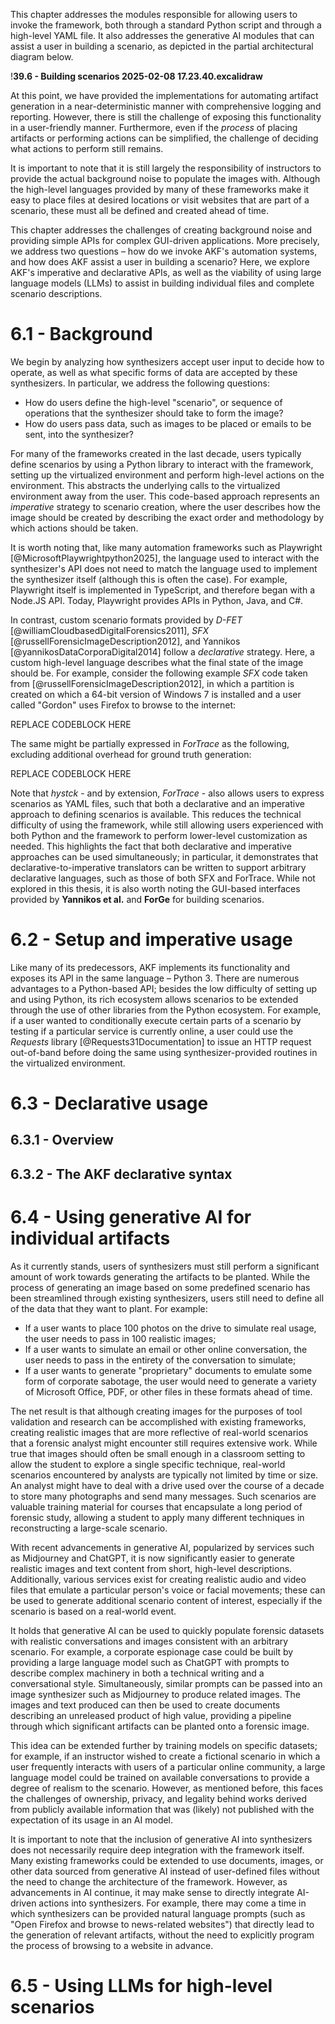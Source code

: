 

This chapter addresses the modules responsible for allowing users to invoke the framework, both through a standard Python script and through a high-level YAML file. It also addresses the generative AI modules that can assist a user in building a scenario, as depicted in the partial architectural diagram below.

!**39.6 - Building scenarios 2025-02-08 17.23.40.excalidraw**

At this point, we have provided the implementations for automating artifact generation in a near-deterministic manner with comprehensive logging and reporting. However, there is still the challenge of exposing this functionality in a user-friendly manner. Furthermore, even if the *process* of placing artifacts or performing actions can be simplified, the challenge of deciding what actions to perform still remains. 

It is important to note that it is still largely the responsibility of instructors to provide the actual background noise to populate the images with. Although the high-level languages provided by many of these frameworks make it easy to place files at desired locations or visit websites that are part of a scenario, these must all be defined and created ahead of time. 

This chapter addresses the challenges of creating background noise and providing simple APIs for complex GUI-driven applications. More precisely, we address two questions – how do we invoke AKF's automation systems, and how does AKF assist a user in building a scenario?  Here, we explore AKF's imperative and declarative APIs, as well as the viability of using large language models (LLMs) to assist in building individual files and complete scenario descriptions. 

# 6.1 - Background

We begin by analyzing how synthesizers accept user input to decide how to operate, as well as what specific forms of data are accepted by these synthesizers. In particular, we address the following questions:

- How do users define the high-level "scenario", or sequence of operations that the synthesizer should take to form the image? 
- How do users pass data, such as images to be placed or emails to be sent, into the synthesizer?

For many of the frameworks created in the last decade, users typically define scenarios by using a Python library to interact with the framework, setting up the virtualized environment and perform high-level actions on the environment. This abstracts the underlying calls to the virtualized environment away from the user. This code-based approach represents an *imperative* strategy to scenario creation, where the user describes how the image should be created by describing the exact order and methodology by which actions should be taken. 

It is worth noting that, like many automation frameworks such as Playwright [@MicrosoftPlaywrightpython2025], the language used to interact with the synthesizer's API does not need to match the language used to implement the synthesizer itself (although this is often the case). For example, Playwright itself is implemented in TypeScript, and therefore began with a Node.JS API. Today, Playwright provides APIs in Python, Java, and C#.

In contrast, custom scenario formats provided by *D-FET* [@williamCloudbasedDigitalForensics2011], *SFX* [@russellForensicImageDescription2012], and Yannikos [@yannikosDataCorporaDigital2014] follow a *declarative* strategy. Here, a custom high-level language describes what the final state of the image should be. For example, consider the following example *SFX* code taken from [@russellForensicImageDescription2012], in which a partition is created on which a 64-bit version of Windows 7 is installed and a user called "Gordon" uses Firefox to browse to the internet:

REPLACE CODEBLOCK HERE

The same might be partially expressed in *ForTrace* as the following, excluding additional overhead for ground truth generation:

REPLACE CODEBLOCK HERE

Note that *hystck* - and by extension, *ForTrace* - also allows users to express scenarios as YAML files, such that both a declarative and an imperative approach to defining scenarios is available. This reduces the technical difficulty of using the framework, while still allowing users experienced with both Python and the framework to perform lower-level customization as needed. This highlights the fact that both declarative and imperative approaches can be used simultaneously; in particular, it demonstrates that declarative-to-imperative translators can be written to support arbitrary declarative languages, such as those of both SFX and ForTrace. While not explored in this thesis, it is also worth noting the GUI-based interfaces provided by **Yannikos et al.** and **ForGe** for building scenarios. 

# 6.2 - Setup and imperative usage

Like many of its predecessors, AKF implements its functionality and exposes its API in the same language – Python 3. There are numerous advantages to a Python-based API; besides the low difficulty of setting up and using Python, its rich ecosystem allows scenarios to be extended through the use of other libraries from the Python ecosystem. For example, if a user wanted to conditionally execute certain parts of a scenario by testing if a particular service is currently online, a user could use the *Requests* library [@Requests31Documentation] to issue an HTTP request out-of-band before doing the same using synthesizer-provided routines in the virtualized environment. 

# 6.3 - Declarative usage

## 6.3.1 - Overview

## 6.3.2 - The AKF declarative syntax

# 6.4 - Using generative AI for individual artifacts

As it currently stands, users of synthesizers must still perform a significant amount of work towards generating the artifacts to be planted. While the process of generating an image based on some predefined scenario has been streamlined through existing synthesizers, users still need to define all of the data that they want to plant. For example:

- If a user wants to place 100 photos on the drive to simulate real usage, the user needs to pass in 100 realistic images;
- If a user wants to simulate an email or other online conversation, the user needs to pass in the entirety of the conversation to simulate;
- If a user wants to generate "proprietary" documents to emulate some form of corporate sabotage, the user would need to generate a variety of Microsoft Office, PDF, or other files in these formats ahead of time. 

The net result is that although creating images for the purposes of tool validation and research can be accomplished with existing frameworks, creating realistic images that are more reflective of real-world scenarios that a forensic analyst might encounter still requires extensive work. While true that images should often be small enough in a classroom setting to allow the student to explore a single specific technique, real-world scenarios encountered by analysts are typically not limited by time or size. An analyst might have to deal with a drive used over the course of a decade to store many photographs and send many messages. Such scenarios are valuable training material for courses that encapsulate a long period of forensic study, allowing a student to apply many different techniques in reconstructing a large-scale scenario.

With recent advancements in generative AI, popularized by services such as Midjourney and ChatGPT, it is now significantly easier to generate realistic images and text content from short, high-level descriptions. Additionally, various services exist for creating realistic audio and video files that emulate a particular person's voice or facial movements; these can be used to generate additional scenario content of interest, especially if the scenario is based on a real-world event.

It holds that generative AI can be used to quickly populate forensic datasets with realistic conversations and images consistent with an arbitrary scenario. For example, a corporate espionage case could be built by providing a large language model such as ChatGPT with prompts to describe complex machinery in both a technical writing and a conversational style. Simultaneously, similar prompts can be passed into an image synthesizer such as Midjourney to produce related images. The images and text produced can then be used to create documents describing an unreleased product of high value, providing a pipeline through which significant artifacts can be planted onto a forensic image.

This idea can be extended further by training models on specific datasets; for example, if an instructor wished to create a fictional scenario in which a user frequently interacts with users of a particular online community, a large language model could be trained on available conversations to provide a degree of realism to the scenario. However, as mentioned before, this faces the challenges of ownership, privacy, and legality behind works derived from publicly available information that was (likely) not published with the expectation of its usage in an AI model.

It is important to note that the inclusion of generative AI into synthesizers does not necessarily require deep integration with the framework itself. Many existing frameworks could be extended to use documents, images, or other data sourced from generative AI instead of user-defined files without the need to change the architecture of the framework. However, as advancements in AI continue, it may make sense to directly integrate AI-driven actions into synthesizers. For example, there may come a time in which synthesizers can be provided natural language prompts (such as "Open Firefox and browse to news-related websites") that directly lead to the generation of relevant artifacts, without the need to explicitly program the process of browsing to a website in advance.

# 6.5 - Using LLMs for high-level scenarios

